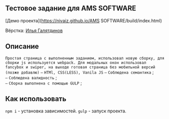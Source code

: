 ## Тестовое задание для AMS SOFTWARE

[Демо проекта](https://nivaiz.github.io/AMS SOFTWARE/build/index.html)

Вёрстка: [Илья Галятдинов](https://github.com/NivaiZ/)

## Описание

`Простая страница с выполненным заданием, использовал новую сборку, для сборки js используется webpack. Для модальных окон использовал fancybox и swiper, на выходе готовая страница без мобильной версий (позже добавлю)`
`—` `HTMl, CSS(LESS), Vanila JS`
`—` `Соблюдена семантика` ;<br>
`—` `Соблюдена валидность` ;<br>
`—` `Сборка выполнена с помощью GULP` ;<br>

## Как использовать

`npm i` - установка зависимостей.
`gulp` - запуск проекта.
